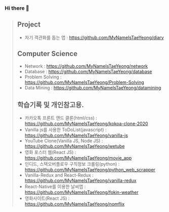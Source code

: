### Hi there 👋

<!--
**MyNameIsTaeYeong/MyNameIsTaeYeong** is a ✨ _special_ ✨ repository because its `README.md` (this file) appears on your GitHub profile.

Here are some ideas to get you started:

- 🔭 I’m currently working on ...
- 🌱 I’m currently learning ...
- 👯 I’m looking to collaborate on ...
- 🤔 I’m looking for help with ...
- 💬 Ask me about ...
- 📫 How to reach me: ...
- 😄 Pronouns: ...
- ⚡ Fun fact: ...
-->
> ## Project
>
> - 자기 객관화를 돕는 앱 : https://github.com/MyNameIsTaeYeong/diary
>
> ## Computer Science
>
> - Network : https://github.com/MyNameIsTaeYeong/network
> - Database : https://github.com/MyNameIsTaeYeong/database
> - Problem Solving : https://github.com/MyNameIsTaeYeong/Problem-Solving
> - Data Mining : https://github.com/MyNameIsTaeYeong/datamining
>
> ## 학습기록 및 개인참고용.
>
> - 카카오톡 프론트 앤드 클론(html/css) : https://github.com/MyNameIsTaeYeong/kokoa-clone-2020
> - Vanilla js를 사용한 ToDoList(javascript) : https://github.com/MyNameIsTaeYeong/vanilla-js
> - YouTube Clone(Vanilla JS, Node JS) : https://github.com/MyNameIsTaeYeong/wetube
> - 영화 포스터 웹(React JS) : https://github.com/MyNameIsTaeYeong/movie_app
> - 인디드, 스택오버플로우 구직정보 크롤링(python) : https://github.com/MyNameIsTaeYeong/python_web_scrapper
> - Vanilla-Redux and React-Redux : https://github.com/MyNameIsTaeYeong/vanilla-redux
> - React-Native를 이용한 날씨앱 : https://github.com/MyNameIsTaeYeong/fokin-weather
> - 영화사이트(React JS) : https://github.com/MyNameIsTaeYeong/nomflix
